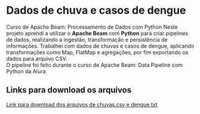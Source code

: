 # Dados de chuva e casos de dengue

Curso de Apache Beam: Processamento de Dados com Python
Neste projeto aprendi a utilizar o **Apache Beam** com **Python** para criar pipelines de dados, realizando a ingestão, transformação e persistência de informações. Trabalhei com dados de chuvas e casos de dengue, aplicando transformações como Map, FlatMap e agregações, por fim exportando os dados para arquivo CSV.  
O pipeline foi feito durante o curso de Apache Beam: Data Pipeline com Python da Alura.
## Links para download os arquivos
[Link para download dos arquivos de chuvas.csv e dengue.txt](https://cdn3.gnarususercontent.com.br/1954-apachebeam/alura-apachebeam-basedados.rar)